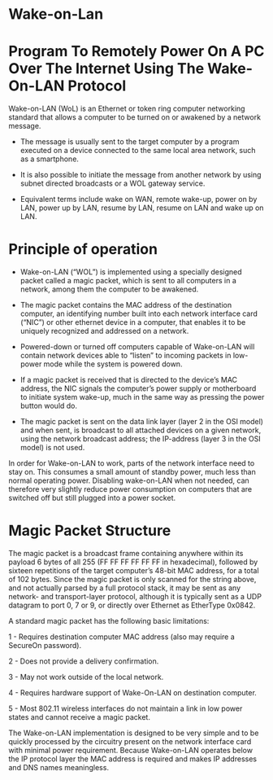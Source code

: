 # Wake-on-Lan

# Program To Remotely Power On A PC Over The Internet Using The Wake-On-LAN Protocol


Wake-on-LAN (WoL) is an Ethernet or token ring computer networking standard that allows a computer to be turned on or awakened by a network message.

* The message is usually sent to the target computer by a program executed on a device connected to the same local area network, such as a smartphone.

* It is also possible to initiate the message from another network by using subnet directed broadcasts or a WOL gateway service.

* Equivalent terms include wake on WAN, remote wake-up, power on by LAN, power up by LAN, resume by LAN, resume on LAN and wake up on LAN.
# Principle of operation

* Wake-on-LAN (“WOL”) is implemented using a specially designed packet called a magic packet, which is sent to all computers in a network, among them the computer to be awakened.

* The magic packet contains the MAC address of the destination computer, an identifying number built into each network interface card (“NIC”) or other ethernet device in a computer, that enables it to be uniquely recognized and addressed on a network.

* Powered-down or turned off computers capable of Wake-on-LAN will contain network devices able to “listen” to incoming packets in low-power mode while the system is powered down.

* If a magic packet is received that is directed to the device’s MAC address, the NIC signals the computer’s power supply or motherboard to initiate system wake-up, much in the same way as pressing the power button would do.

* The magic packet is sent on the data link layer (layer 2 in the OSI model) and when sent, is broadcast to all attached devices on a given network, using the network broadcast address; the IP-address (layer 3 in the OSI model) is not used.

In order for Wake-on-LAN to work, parts of the network interface need to stay on. This consumes a small amount of standby power, much less than normal operating power. Disabling wake-on-LAN when not needed, can therefore very slightly reduce power consumption on computers that are switched off but still plugged into a power socket.

# Magic Packet Structure
The magic packet is a broadcast frame containing anywhere within its payload 6 bytes of all 255 (FF FF FF FF FF FF in hexadecimal), followed by sixteen repetitions of the target computer’s 48-bit MAC address, for a total of 102 bytes.
Since the magic packet is only scanned for the string above, and not actually parsed by a full protocol stack, it may be sent as any network- and transport-layer protocol, although it is typically sent as a UDP datagram to port 0, 7 or 9, or directly over Ethernet as EtherType 0x0842.

A standard magic packet has the following basic limitations:

1 - Requires destination computer MAC address (also may require a SecureOn password).

2 - Does not provide a delivery confirmation.

3 - May not work outside of the local network.

4 - Requires hardware support of Wake-On-LAN on destination computer.

5 - Most 802.11 wireless interfaces do not maintain a link in low power states and cannot receive a magic packet.

The Wake-on-LAN implementation is designed to be very simple and to be quickly processed by the circuitry present on the network interface card with minimal power requirement. Because Wake-on-LAN operates below the IP protocol layer the MAC address is required and makes IP addresses and DNS names meaningless.
